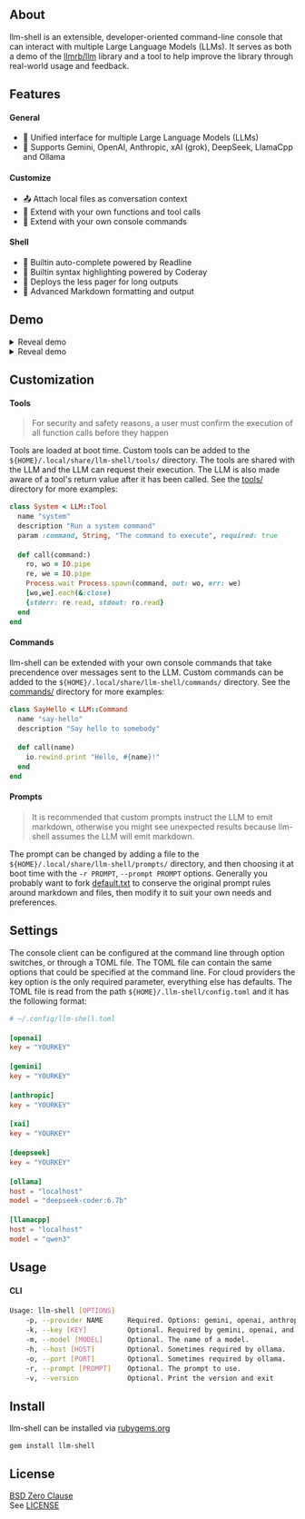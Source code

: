 ## About

llm-shell is an extensible, developer-oriented command-line
console that can interact with multiple Large Language Models
(LLMs). It serves as both a demo of the [llmrb/llm](https://github.com/llmrb/llm)
library and a tool to help improve the library through real-world
usage and feedback.

## Features

#### General

- 🌟 Unified interface for multiple Large Language Models (LLMs)
- 🤝 Supports Gemini, OpenAI, Anthropic, xAI (grok), DeepSeek, LlamaCpp and Ollama

#### Customize

- 📤 Attach local files as conversation context
- 🔧 Extend with your own functions and tool calls
- 🚀 Extend with your own console commands

#### Shell

- 🤖 Builtin auto-complete powered by Readline
- 🎨 Builtin syntax highlighting powered by Coderay
- 📄 Deploys the less pager for long outputs
- 📝 Advanced Markdown formatting and output

## Demo

<details>
  <summary>Reveal demo</summary>
  <img src="share/llm-shell/examples/demo.gif/">
</details>

<details>
  <summary>Reveal demo</summary>
  <img src="share/llm-shell/examples/demo.png/">
</details>

## Customization

#### Tools

> For security and safety reasons, a user must confirm the execution of
> all function calls before they happen


Tools are loaded at boot time. Custom tools can be added to the
`${HOME}/.local/share/llm-shell/tools/` directory. The tools are
shared with the LLM and the LLM can request their execution.
The LLM is also made aware of a tool's return value after
it has been called.
See the
[tools/](lib/llm/shell/tools/)
directory for more examples:


```ruby
class System < LLM::Tool
  name "system"
  description "Run a system command"
  param :command, String, "The command to execute", required: true

  def call(command:)
    ro, wo = IO.pipe
    re, we = IO.pipe
    Process.wait Process.spawn(command, out: wo, err: we)
    [wo,we].each(&:close)
    {stderr: re.read, stdout: ro.read}
  end
end
```

#### Commands

llm-shell can be extended with your own console commands that take
precendence over messages sent to the LLM. Custom commands can be
added to the `${HOME}/.local/share/llm-shell/commands/` directory.
See the
[commands/](lib/llm/shell/commands/)
directory for more examples:

```ruby
class SayHello < LLM::Command
  name "say-hello"
  description "Say hello to somebody"

  def call(name)
    io.rewind.print "Hello, #{name}!"
  end
end
```

#### Prompts

> It is recommended that custom prompts instruct the LLM to emit markdown,
> otherwise you might see unexpected results because llm-shell assumes the LLM
> will emit markdown.

The prompt can be changed by adding a file to the `${HOME}/.local/share/llm-shell/prompts/`
directory, and then choosing it at boot time with the `-r PROMPT`, `--prompt PROMPT`
options. Generally you probably want to fork [default.txt](share/llm-shell/prompts/default.txt)
to conserve the original prompt rules around markdown and files, then modify it to
suit your own needs and preferences.

## Settings


The console client can be configured at the command line through option switches,
or through a TOML file. The TOML file can contain the same options that could be
specified at the command line. For cloud providers the key option is the only
required parameter, everything else has defaults. The TOML file is read from the
path `${HOME}/.llm-shell/config.toml` and it has the following format:

```toml
# ~/.config/llm-shell.toml

[openai]
key = "YOURKEY"

[gemini]
key = "YOURKEY"

[anthropic]
key = "YOURKEY"

[xai]
key = "YOURKEY"

[deepseek]
key = "YOURKEY"

[ollama]
host = "localhost"
model = "deepseek-coder:6.7b"

[llamacpp]
host = "localhost"
model = "qwen3"
```

## Usage

#### CLI

```bash
Usage: llm-shell [OPTIONS]
    -p, --provider NAME      Required. Options: gemini, openai, anthropic, ollama or llamacpp.
    -k, --key [KEY]          Optional. Required by gemini, openai, and anthropic.
    -m, --model [MODEL]      Optional. The name of a model.
    -h, --host [HOST]        Optional. Sometimes required by ollama.
    -o, --port [PORT]        Optional. Sometimes required by ollama.
    -r, --prompt [PROMPT]    Optional. The prompt to use.
    -v, --version            Optional. Print the version and exit
```

## Install

llm-shell can be installed via [rubygems.org](https://rubygems.org/gems/llm-shell)

	gem install llm-shell

## License

[BSD Zero Clause](https://choosealicense.com/licenses/0bsd/)
<br>
See [LICENSE](./LICENSE)
